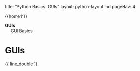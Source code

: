 <frontmatter>
title: "Python Basics: GUIs"
layout: python-layout.md
pageNav: 4
</frontmatter>

<div class="website-content" id="main">
<div id="toc">

{{home↑}}
* [**GUIs**](#guis)
  * [GUI Basics](#gui-basics)

  
</div>
<div id="main">

# GUIs

<include src="../gui/text.md" />{{ line_double }}

</div>
</div>